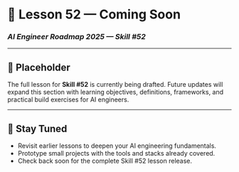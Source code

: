 # 🚧 Lesson 52 — Coming Soon

### *AI Engineer Roadmap 2025 — Skill #52*

---

## 🚧 Placeholder
The full lesson for **Skill #52** is currently being drafted. Future updates will expand this section with learning objectives, definitions, frameworks, and practical build exercises for AI engineers.

---

## 📌 Stay Tuned
* Revisit earlier lessons to deepen your AI engineering fundamentals.
* Prototype small projects with the tools and stacks already covered.
* Check back soon for the complete Skill #52 lesson release.
